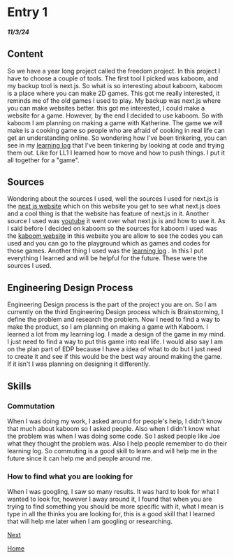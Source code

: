# Entry 1
##### 11/3/24

## Content 
So we have a year long project called the freedom project. In this project I have to choose a couple of tools. The first tool I picked was kaboom, and my backup tool is next.js. So what is so interesting about kaboom, kaboom is a place where you can make 2D games. This got me really interested, it reminds me of the old games I used to play. My backup was next.js where you can make websites better. this got me interested, I could make a website for a game. However, by the end I decided to use kaboom. So with kaboom I am planning on making a game with Katherine. The game we will make is a cooking game so people who are afraid of cooking in real life can get an understanding online. So wondering how I've been tinkering, you can see in my [learning log](../tool/learning-log.md) that I've been tinkering by looking at code and trying them out. Like for LL1 I learned how to move and how to push things. I put it all together for a "game". 

## Sources 
Wondering about the sources I used, well the sources I used for next.js is the [next js website](https://nextjs.org/) which on this website you get to see what next.js does and a cool thing is that the website has feature of next.js in it. Another source I used was [youtube](https://nextjs.org/) it went over what next.js is and how to use it. As I said before I decided on kaboom so the sources for kaboom I used was the [kaboom website](https://kaboomjs.com/) in this website you are allow to see the codes you can used and you can go to the playground which as games and codes for those games. Another thing I used was the [learning log](../tool/learning-log.md) . In this I put everything I learned and will be helpful for the future. These were the sources I used.

## Engineering Design Process
Engineering Design process is the part of the project you are on. So I am currently on the third Engineering Design process which is Brainstorming, I define the problem and research the problem. Now I need to find a way to make the product, so I am planning on making a game with Kaboom. I learned a lot from my learning log. I made a design of the game in my mind. I just need to find a way to put this game into real life. I would also say I am on the plan part of EDP because I have a idea of what to do but I just need to create it and see if this would be the best way around making the game. If it isn't I was planning on designing it differently.
## Skills 
### Commutation
When I was doing my work, I asked around for people's help, I didn't know that much about kaboom so I asked people. Also when I didn't know what the problem was when I was doing some code. So I asked people like Joe what they thought the problem was. Also I help people remember to do their learning log. So commuting is a good skill to learn and will help me in the future since it can help me and people around me.

### How to find what you are looking for
When I was googling, I saw so many results. It was hard to look for what I wanted to look for, however I away around it, I found that when you are trying to find something you should be more specific with it, what I mean is type in all the thinks you are looking for, this is a good skill that I learned that will help me later when I am googling or researching. 



[Next](entry02.md)

[Home](../README.md)


